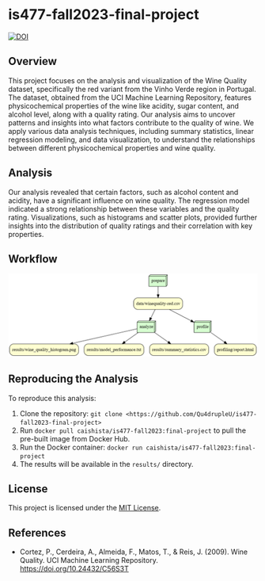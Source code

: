 # is477-fall2023-final-project
[![DOI](https://zenodo.org/badge/728980799.svg)](https://zenodo.org/doi/10.5281/zenodo.10300307)
## Overview
This project focuses on the analysis and visualization of the Wine Quality dataset, specifically the red variant from the Vinho Verde region in Portugal. The dataset, obtained from the UCI Machine Learning Repository, features physicochemical properties of the wine like acidity, sugar content, and alcohol level, along with a quality rating. Our analysis aims to uncover patterns and insights into what factors contribute to the quality of wine. We apply various data analysis techniques, including summary statistics, linear regression modeling, and data visualization, to understand the relationships between different physicochemical properties and wine quality.

## Analysis
Our analysis revealed that certain factors, such as alcohol content and acidity, have a significant influence on wine quality. The regression model indicated a strong relationship between these variables and the quality rating. Visualizations, such as histograms and scatter plots, provided further insights into the distribution of quality ratings and their correlation with key properties.

## Workflow
![Workflow Diagram](graph.png)

## Reproducing the Analysis
To reproduce this analysis:
1. Clone the repository: `git clone <https://github.com/Qu4drupleU/is477-fall2023-final-project>`
2.  Run `docker pull caishista/is477-fall2023:final-project` to pull the pre-built image from Docker Hub.
3. Run the Docker container: `docker run caishista/is477-fall2023:final-project`
4. The results will be available in the `results/` directory.

## License
This project is licensed under the [MIT License](LICENSE.txt). 

## References
- Cortez, P., Cerdeira, A., Almeida, F., Matos, T., & Reis, J. (2009). Wine Quality. UCI Machine Learning Repository. https://doi.org/10.24432/C56S3T
